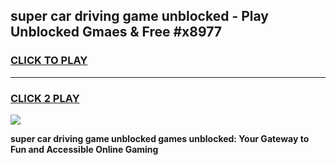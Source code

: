 
## super car driving game unblocked - Play Unblocked Gmaes & Free #x8977
<h3>
<a href="https://news.freeplayer.one?title=super_car_driving_game_unblocked&ref=24F">CLICK TO PLAY</a></h3>
<hr>

<h3>
<a href="https://news.freeplayer.one?title=super_car_driving_game_unblocked&ref=24F">CLICK 2 PLAY</a>
  
</h3>

<a href="https://news.freeplayer.one?title=super_car_driving_game_unblocked&ref=24F/"><img src="https://clearcache.store/games.png"></a>


**super car driving game unblocked games unblocked: Your Gateway to Fun and Accessible Online Gaming**
